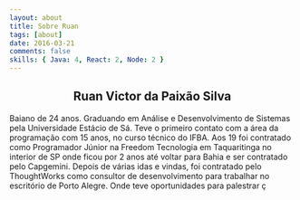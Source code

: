 ```yaml
---
layout: about
title: Sobre Ruan
tags: [about]
date: 2016-03-21
comments: false
skills: { Java: 4, React: 2, Node: 2 }
---
```


## <center>Ruan Victor da Paixão Silva</center>

Baiano de 24 anos. Graduando em Análise e Desenvolvimento de Sistemas pela Universidade Estácio de Sá. Teve o primeiro contato com a área da programação com 15 anos, no curso técnico do IFBA. Aos 19 foi contratado como Programador Júnior na Freedom Tecnologia em Taquaritinga no interior de SP onde ficou por 2 anos até voltar para Bahia e ser contratado pelo Capgemini.
Depois de várias idas e vindas, foi contratado pelo ThoughtWorks como consultor de desenvolvimento para trabalhar no escritório de Porto Alegre. Onde teve oportunidades para palestrar ç
